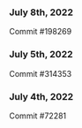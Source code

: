 ### July 8th, 2022

Commit #198269

### July 5th, 2022

Commit #314353


### July 4th, 2022

Commit #72281
